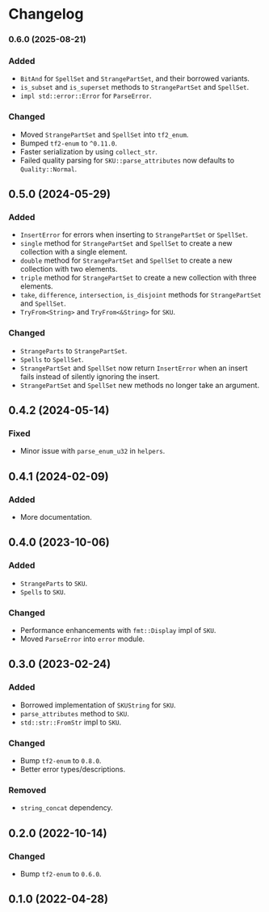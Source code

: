 # Changelog

### 0.6.0 (2025-08-21)

### Added
- `BitAnd` for `SpellSet` and `StrangePartSet`, and their borrowed variants.
- `is_subset` and `is_superset` methods to `StrangePartSet` and `SpellSet`.
- `impl std::error::Error` for `ParseError`.

### Changed
- Moved `StrangePartSet` and `SpellSet` into `tf2_enum`.
- Bumped `tf2-enum` to `^0.11.0`.
- Faster serialization by using `collect_str`.
- Failed quality parsing for `SKU::parse_attributes` now defaults to `Quality::Normal`.

## 0.5.0 (2024-05-29)

### Added
- `InsertError` for errors when inserting to `StrangePartSet` or `SpellSet`.
- `single` method for `StrangePartSet` and `SpellSet` to create a new collection with a single element.
- `double` method for `StrangePartSet` and `SpellSet` to create a new collection with two elements.
- `triple` method for `StrangePartSet` to create a new collection with three elements.
- `take`, `difference`, `intersection`, `is_disjoint` methods for `StrangePartSet` and `SpellSet`.
- `TryFrom<String>` and `TryFrom<&String>` for `SKU`.

### Changed
- `StrangeParts` to `StrangePartSet`.
- `Spells` to `SpellSet`.
- `StrangePartSet` and `SpellSet` now return `InsertError` when an insert fails instead of silently ignoring the insert.
- `StrangePartSet` and `SpellSet` new methods no longer take an argument.

## 0.4.2 (2024-05-14)

### Fixed
- Minor issue with `parse_enum_u32` in `helpers`.

## 0.4.1 (2024-02-09)

### Added
- More documentation.

## 0.4.0 (2023-10-06)

### Added
- `StrangeParts` to `SKU`.
- `Spells` to `SKU`.

### Changed
- Performance enhancements with `fmt::Display` impl of `SKU`.
- Moved `ParseError` into `error` module.

## 0.3.0 (2023-02-24)

### Added
- Borrowed implementation of `SKUString` for `SKU`.
- `parse_attributes` method to `SKU`.
- `std::str::FromStr` impl to `SKU`.

### Changed
- Bump `tf2-enum` to `0.8.0`.
- Better error types/descriptions.

### Removed
- `string_concat` dependency.

## 0.2.0 (2022-10-14)

### Changed
- Bump `tf2-enum` to `0.6.0`.

## 0.1.0 (2022-04-28)